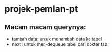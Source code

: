 # projek-pemlan-pt
## Macam macam querynya:
+ tambah data: untuk menambah data ke tabel
+ next <nama dokter>: untuk men-dequeue tabel dari dokter tsb